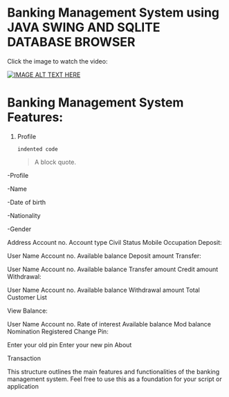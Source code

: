 # Banking Management System using JAVA SWING AND SQLITE DATABASE BROWSER
Click the image to watch the video:


[![IMAGE ALT TEXT HERE](https://img.youtube.com/vi/ESxDUzU8ueU/0.jpg)](https://www.youtube.com/watch?v=ESxDUzU8ueU)


# Banking Management System Features:
<ol>
<li>
<p>Profile</p>
<pre><code>indented code
</code></pre>
<blockquote>
<p>A block quote.</p>
</blockquote>
</li>
</ol>
-Profile
   
   -Name
   
   -Date of birth
   
   -Nationality
   
   -Gender


Address
Account no.
Account type
Civil Status
Mobile
Occupation
Deposit:

User
Name
Account no.
Available balance
Deposit amount
Transfer:

User
Name
Account no.
Available balance
Transfer amount
Credit amount
Withdrawal:

User
Name
Account no.
Available balance
Withdrawal amount
Total
Customer List

View Balance:

User
Name
Account no.
Rate of interest
Available balance
Mod balance
Nomination Registered
Change Pin:

Enter your old pin
Enter your new pin
About

Transaction

This structure outlines the main features and functionalities of the banking management system. Feel free to use this as a foundation for your script or application
